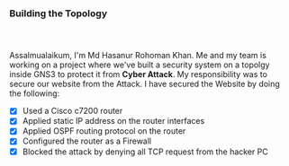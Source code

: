 ### Building the Topology <br> <br><br>

Assalmualaikum,
I'm Md Hasanur Rohoman Khan. Me and my team is working on a project where we've built a security system on a topolgy inside GNS3 to protect it from **Cyber Attack**. My responsibility was to secure our website from the Attack. I have secured the Website by doing the following:
<br>
- [x] Used a Cisco c7200 router
- [x] Applied static IP address on the router interfaces
- [x] Applied OSPF routing protocol on the router
- [x] Configured the router as a Firewall
- [x] Blocked the attack by denying all TCP request from the hacker PC
<br><br><br>
